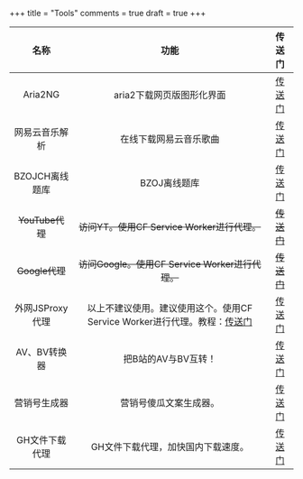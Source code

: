 +++
title = "Tools"
comments = true
draft = true
+++

|      名称      |           功能            |           传送门            |
| :------------: | :-----------------------: | :-------------------------: |
|    Aria2NG     | aria2下载网页版图形化界面 |  [传送门](/tools/aria2ng)   |
| 网易云音乐解析 |  在线下载网易云音乐歌曲   | [传送门](/tools/cloudmusic) |
| BZOJCH离线题库 |  BZOJ离线题库  | [传送门](https://bzojch.raycoder.me) |
| ~~YouTube代理~~ | ~~访问YT。使用CF Service Worker进行代理。~~ | ~~[传送门](https://yt.raycoder.me)~~ |
| ~~Google代理~~ | ~~访问Google。使用CF Service Worker进行代理。~~ | ~~[传送门](https://g.raycoder.me)~~ |
| 外网JSProxy代理 | 以上不建议使用。建议使用这个。使用CF Service Worker进行代理。教程：[传送门](/p/cf-worker-proxy) | [传送门](https://proxy.raycoder.me/) |
| AV、BV转换器 | 把B站的AV与BV互转！ | [传送门](/tools/bv2av/) |
| 营销号生成器 | 营销号傻瓜文案生成器。 | [传送门](/tools/yingxiaohao/) |
| GH文件下载代理 | GH文件下载代理，加快国内下载速度。 | [传送门](https://gh.raycoder.me) |

